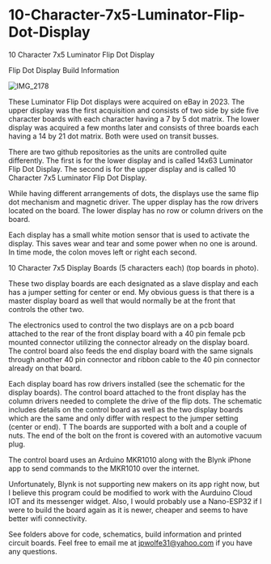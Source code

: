 # 10-Character-7x5-Luminator-Flip-Dot-Display
10 Character 7x5 Luminator Flip Dot Display

Flip Dot Display Build Information

![IMG_2178](https://github.com/user-attachments/assets/93d4848d-9bd5-4d04-bb2a-334ed9793262)

These Luminator Flip Dot displays were acquired on eBay in 2023.  The upper display was the first acquisition and consists of two side by side five character boards with each character having a 7 by 5 dot matrix.  The lower display was acquired a few months later and consists of three boards each having a 14 by 21 dot matrix.  Both were used on transit busses.

There are two github repositories as the units are controlled quite differently.  The first is for the lower display and is called 14x63 Luminator Flip Dot Display.  The second is for the upper display and is called 10 Character 7x5 Luminator Flip Dot Display.

While having different arrangements of dots, the displays use the same flip dot mechanism and magnetic driver.  The upper display has the row drivers located on the board.  The lower display has no row or column drivers on the board.  

Each display has a small white motion sensor that is used to activate the display.  This saves wear and tear and some power when no one is around.  In time mode, the colon moves left or right each second.

10 Character 7x5 Display Boards (5 characters each) (top boards in photo).

These two display boards are each designated as a slave display and each has a jumper setting for center or end.  My obvious guess is that there is a master display board as well that would normally be at the front that controls the other two.

The electronics used to control the two displays are on a pcb board attached to the rear of the front display board with a 40 pin female pcb mounted connector utilizing the connector already on the display board.  The control board also feeds the end display board with the same signals through another 40 pin connector and ribbon cable to the 40 pin connector already on that board.

Each display board has row drivers installed (see the schematic for the display boards).  The control board attached to the front display has the column drivers needed to complete the drive of the flip dots.  The schematic includes details on the control board as well as the two display boards which are the same and only differ with respect to the jumper setting (center or end).  T
The boards are supported with a bolt and a couple of nuts.  The end of the bolt on the front is covered with an automotive vacuum plug.

The control board uses an Arduino MKR1010 along with the Blynk iPhone app to send commands to the MKR1010 over the internet.

Unfortunately, Blynk is not supporting new makers on its app right now, but I believe this program could be modified to work with the Aurduino Cloud IOT and its messenger widget.  Also, I would probably use a Nano-ESP32 if I were to build the board again as it is newer, cheaper and seems to have better wifi connectivity.  

See folders above for code, schematics, build information and printed circuit boards. Feel free to email me at jpwolfe31@yahoo.com if you have any questions.
